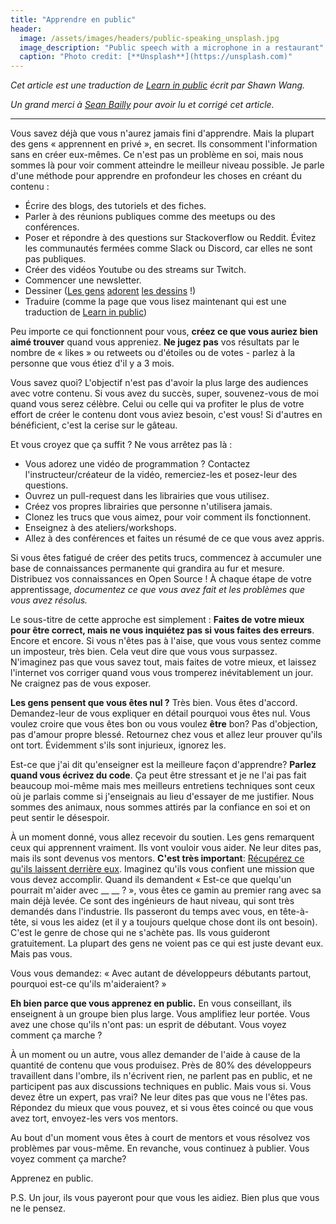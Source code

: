 ```yaml
---
title: "Apprendre en public"
header:
  image: /assets/images/headers/public-speaking_unsplash.jpg
  image_description: "Public speech with a microphone in a restaurant"
  caption: "Photo credit: [**Unsplash**](https://unsplash.com)"
---
```


*Cet article est une traduction de [Learn in public](https://www.swyx.io/learn-in-public/) écrit par Shawn Wang.*

*Un grand merci à [Sean Bailly](https://twitter.com/seanbailly) pour avoir lu et corrigé cet article.*

---

Vous savez déjà que vous n'aurez jamais fini d'apprendre. Mais la plupart des gens « apprennent en privé », en secret. Ils consomment l'information sans en créer eux-mêmes. Ce n'est pas un problème en soi, mais nous sommes là pour voir comment atteindre le meilleur niveau possible.
Je parle d'une méthode pour apprendre en profondeur les choses en créant du contenu :
* Écrire des blogs, des tutoriels et des fiches.
* Parler à des réunions publiques comme des meetups ou des conférences.
* Poser et répondre à des questions sur Stackoverflow ou Reddit. Évitez les communautés fermées comme Slack ou Discord, car elles ne sont pas publiques.
* Créer des vidéos Youtube ou des streams sur Twitch.
* Commencer une newsletter.
* Dessiner ([Les gens](https://arkwright.github.io/scaling-react-server-side-rendering.html) [adorent](https://wizardzines.com/) [les dessins](https://code-cartoons.com/) !)
* Traduire (comme la page que vous lisez maintenant qui est une traduction de [Learn in public](https://www.swyx.io/learn-in-public/))

Peu importe ce qui fonctionnent pour vous, **créez ce que vous auriez bien aimé trouver** quand vous appreniez. **Ne jugez pas** vos résultats par le nombre de « likes » ou retweets ou d'étoiles ou de votes - parlez à la personne que vous étiez d'il y a 3 mois.

Vous savez quoi? L'objectif n'est pas d'avoir la plus large des audiences avec votre contenu. Si vous avez du succès, super, souvenez-vous de moi quand vous serez célèbre. Celui ou celle qui va profiter le plus de votre effort de créer le contenu dont vous aviez besoin, c'est vous! Si d'autres en bénéficient, c'est la cerise sur le gâteau.

Et vous croyez que ça suffit ? Ne vous arrêtez pas là :
* Vous adorez une vidéo de programmation ? Contactez l'instructeur/créateur de la vidéo, remerciez-les et posez-leur des questions.
* Ouvrez un pull-request dans les librairies que vous utilisez.
* Créez vos propres librairies que personne n'utilisera jamais.
* Clonez les trucs que vous aimez, pour voir comment ils fonctionnent.
* Enseignez à des ateliers/workshops.
* Allez à des conférences et faites un résumé de ce que vous avez appris.

Si vous êtes fatigué de créer des petits trucs, commencez à accumuler une base de connaissances permanente qui grandira au fur et mesure. Distribuez vos connaissances en Open Source ! À chaque étape de votre apprentissage, *documentez ce que vous avez fait et les problèmes que vous avez résolus.*

Le sous-titre de cette approche est simplement : **Faites de votre mieux pour être correct, mais ne vous inquiétez pas si vous faites des erreurs**. Encore et encore. Si vous n'êtes pas à l'aise, que vous vous sentez comme un imposteur, très bien. Cela veut dire que vous vous surpassez. N'imaginez pas que vous savez tout, mais faites de votre mieux, et laissez l'internet vos corriger quand vous vous tromperez inévitablement un jour. Ne craignez pas de vous exposer.

**Les gens pensent que vous êtes nul ?** Très bien. Vous êtes d'accord. Demandez-leur de vous expliquer en détail pourquoi vous êtes nul. Vous voulez croire que vous êtes bon ou vous voulez **être** bon? Pas d'objection, pas d'amour propre blessé. Retournez chez vous et allez leur prouver qu'ils ont tort. Évidemment s'ils sont injurieux, ignorez les.

Est-ce que j'ai dit qu'enseigner est la meilleure façon d'apprendre? **Parlez quand vous écrivez du code**. Ça peut être stressant et je ne l'ai pas fait beaucoup moi-même mais mes meilleurs entretiens techniques sont ceux où je parlais comme si j'enseignais au lieu d'essayer de me justifier. Nous sommes des animaux, nous sommes attirés par la confiance en soi et on peut sentir le désespoir.

À un moment donné, vous allez recevoir du soutien. Les gens remarquent ceux qui apprennent vraiment. Ils vont vouloir vous aider. Ne leur dites pas, mais ils sont devenus vos mentors. **C'est très important**: [Récupérez ce qu'ils laissent derrière eux](https://www.swyx.io/writing/learn-in-public-hack). Imaginez qu'ils vous confient une mission que vous devez accomplir. Quand ils demandent « Est-ce que quelqu'un pourrait m'aider avec __ __ ? », vous êtes ce gamin au premier rang avec sa main déjà levée. Ce sont des ingénieurs de haut niveau, qui sont très demandés dans l'industrie. Ils passeront du temps avec vous, en tête-à-tête, si vous les aidez (et il y a toujours quelque chose dont ils ont besoin). C'est le genre de chose qui ne s'achète pas. Ils vous guideront gratuitement. La plupart des gens ne voient pas ce qui est juste devant eux. Mais pas vous.

Vous vous demandez: « Avec autant de développeurs débutants partout, pourquoi est-ce qu'ils m'aideraient? »

**Eh bien parce que vous apprenez en public.** En vous conseillant, ils enseignent à un groupe bien plus large. Vous amplifiez leur portée. Vous avez une chose qu'ils n'ont pas: un esprit de débutant. Vous voyez comment ça marche ?

À un moment ou un autre, vous allez demander de l'aide à cause de la quantité de contenu que vous produisez. Près de 80% des développeurs travaillent dans l'ombre, ils n'écrivent rien, ne parlent pas en public, et ne participent pas aux discussions techniques en public. Mais vous si. Vous devez être un expert, pas vrai? Ne leur dites pas que vous ne l'êtes pas. Répondez du mieux que vous pouvez, et si vous êtes coincé ou que vous avez tort, envoyez-les vers vos mentors.

Au bout d'un moment vous êtes à court de mentors et vous résolvez vos problèmes par vous-même. En revanche, vous continuez à publier. Vous voyez comment ça marche?

Apprenez en public.

P.S. Un jour, ils vous payeront pour que vous les aidiez. Bien plus que vous ne le pensez.

